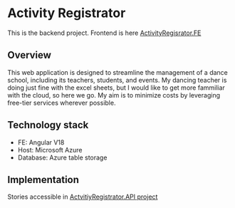 # Activity Registrator
This is the backend project. Frontend is here [ActivityRegisrator.FE](https://github.com/NicolasMacak/ActivityRegistrator.FE)

## Overview

This web application is designed to streamline the management of a dance school, including its teachers, students, and events.
My dancing teacher is doing just fine with the excel sheets, but I would like to get more fammiliar with the cloud, so here we go.
My aim is to minimize costs by leveraging free-tier services wherever possible.

## Technology stack
- FE: Angular V18
- Host: Microsoft Azure
- Database: Azure table storage

## Implementation
Stories accessible in [ActvitiyRegistrator.API project](https://github.com/users/NicolasMacak/projects/3)

